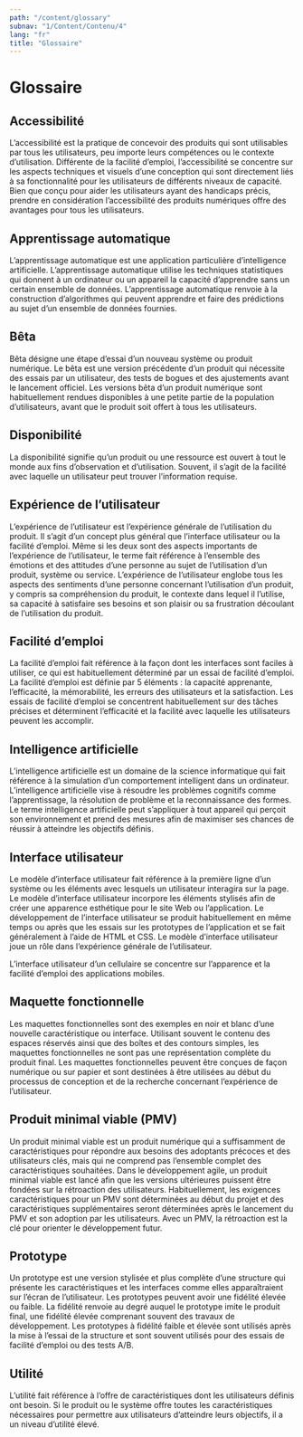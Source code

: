 ```yaml
---
path: "/content/glossary"
subnav: "1/Content/Contenu/4"
lang: "fr"
title: "Glossaire"
---
```


# Glossaire
## Accessibilité
L’accessibilité est la pratique de concevoir des produits qui sont utilisables par tous les utilisateurs, peu importe leurs compétences ou le contexte d’utilisation. Différente de la facilité d’emploi, l’accessibilité se concentre sur les aspects techniques et visuels d’une conception qui sont directement liés à sa fonctionnalité pour les utilisateurs de différents niveaux de capacité. Bien que conçu pour aider les utilisateurs ayant des handicaps précis, prendre en considération l’accessibilité des produits numériques offre des avantages pour tous les utilisateurs.

## Apprentissage automatique
L’apprentissage automatique est une application particulière d’intelligence artificielle. L’apprentissage automatique utilise les techniques statistiques qui donnent à un ordinateur ou un appareil la capacité d’apprendre sans un certain ensemble de données. L’apprentissage automatique renvoie à la construction d’algorithmes qui peuvent apprendre et faire des prédictions au sujet d’un ensemble de données fournies.

## Bêta
Bêta désigne une étape d’essai d’un nouveau système ou produit numérique. Le bêta est une version précédente d’un produit qui nécessite des essais par un utilisateur, des tests de bogues et des ajustements avant le lancement officiel. Les versions bêta d’un produit numérique sont habituellement rendues disponibles à une petite partie de la population d’utilisateurs, avant que le produit soit offert à tous les utilisateurs.

## Disponibilité
La disponibilité signifie qu’un produit ou une ressource est ouvert à tout le monde aux fins d’observation et d’utilisation. Souvent, il s’agit de la facilité avec laquelle un utilisateur peut trouver l’information requise.

## Expérience de l’utilisateur
L’expérience de l’utilisateur est l’expérience générale de l’utilisation du produit. Il s’agit d’un concept plus général que l’interface utilisateur ou la facilité d’emploi. Même si les deux sont des aspects importants de l’expérience de l’utilisateur, le terme fait référence à l’ensemble des émotions et des attitudes d’une personne au sujet de l’utilisation d’un produit, système ou service. L’expérience de l’utilisateur englobe tous les aspects des sentiments d’une personne concernant l’utilisation d’un produit, y compris sa compréhension du produit, le contexte dans lequel il l’utilise, sa capacité à satisfaire ses besoins et son plaisir ou sa frustration découlant de l’utilisation du produit.

## Facilité d’emploi
La facilité d’emploi fait référence à la façon dont les interfaces sont faciles à utiliser, ce qui est habituellement déterminé par un essai de facilité d’emploi. La facilité d’emploi est définie par 5 éléments : la capacité apprenante, l’efficacité, la mémorabilité, les erreurs des utilisateurs et la satisfaction. Les essais de facilité d’emploi se concentrent habituellement sur des tâches précises et déterminent l’efficacité et la facilité avec laquelle les utilisateurs peuvent les accomplir.

## Intelligence artificielle
L’intelligence artificielle est un domaine de la science informatique qui fait référence à la simulation d’un comportement intelligent dans un ordinateur. L’intelligence artificielle vise à résoudre les problèmes cognitifs comme l’apprentissage, la résolution de problème et la reconnaissance des formes. Le terme intelligence artificielle peut s’appliquer à tout appareil qui perçoit son environnement et prend des mesures afin de maximiser ses chances de réussir à atteindre les objectifs définis.

## Interface utilisateur
Le modèle d’interface utilisateur fait référence à la première ligne d’un système ou les éléments avec lesquels un utilisateur interagira sur la page. Le modèle d’interface utilisateur incorpore les éléments stylisés afin de créer une apparence esthétique pour le site Web ou l’application. Le développement de l’interface utilisateur se produit habituellement en même temps ou après que les essais sur les prototypes de l’application et se fait généralement à l’aide de HTML et CSS. Le modèle d’interface utilisateur joue un rôle dans l’expérience générale de l’utilisateur.

L’interface utilisateur d’un cellulaire se concentre sur l’apparence et la facilité d’emploi des applications mobiles.

## Maquette fonctionnelle
Les maquettes fonctionnelles sont des exemples en noir et blanc d’une nouvelle caractéristique ou interface. Utilisant souvent le contenu des espaces réservés ainsi que des boîtes et des contours simples, les maquettes fonctionnelles ne sont pas une représentation complète du produit final. Les maquettes fonctionnelles peuvent être conçues de façon numérique ou sur papier et sont destinées à être utilisées au début du processus de conception et de la recherche concernant l’expérience de l’utilisateur.

## Produit minimal viable (PMV)
Un produit minimal viable est un produit numérique qui a suffisamment de caractéristiques pour répondre aux besoins des adoptants précoces et des utilisateurs clés, mais qui ne comprend pas l’ensemble complet des caractéristiques souhaitées. Dans le développement agile, un produit minimal viable est lancé afin que les versions ultérieures puissent être fondées sur la rétroaction des utilisateurs. Habituellement, les exigences caractéristiques pour un PMV sont déterminées au début du projet et des caractéristiques supplémentaires seront déterminées après le lancement du PMV et son adoption par les utilisateurs. Avec un PMV, la rétroaction est la clé pour orienter le développement futur.

## Prototype
Un prototype est une version stylisée et plus complète d’une structure qui présente les caractéristiques et les interfaces comme elles apparaîtraient sur l’écran de l’utilisateur. Les prototypes peuvent avoir une fidélité élevée ou faible. La fidélité renvoie au degré auquel le prototype imite le produit final, une fidélité élevée comprenant souvent des travaux de développement. Les prototypes à fidélité faible et élevée sont utilisés après la mise à l’essai de la structure et sont souvent utilisés pour des essais de facilité d’emploi ou des tests A/B.

## Utilité
L’utilité fait référence à l’offre de caractéristiques dont les utilisateurs définis ont besoin. Si le produit ou le système offre toutes les caractéristiques nécessaires pour permettre aux utilisateurs d’atteindre leurs objectifs, il a un niveau d’utilité élevé.
